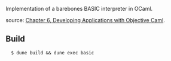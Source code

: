 Implementation of a barebones BASIC interpreter in OCaml.

source: [Chapter 6, Developing Applications with Objective Caml](https://caml.inria.fr/pub/docs/oreilly-book/index.html).

## Build

```
  $ dune build && dune exec basic
```